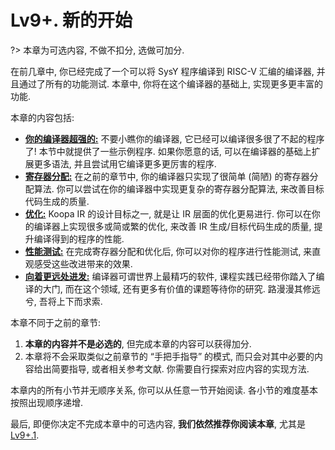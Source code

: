 # Lv9+. 新的开始

?> 本章为可选内容, 不做不扣分, 选做可加分.

在前几章中, 你已经完成了一个可以将 SysY 程序编译到 RISC-V 汇编的编译器, 并且通过了所有的功能测试. 本章中, 你将在这个编译器的基础上, 实现更多更丰富的功能.

本章的内容包括:

* [**你的编译器超强的:**](/lv9p-reincarnation/awesome-compiler) 不要小瞧你的编译器, 它已经可以编译很多很了不起的程序了! 本节中就提供了一些示例程序. 如果你愿意的话, 可以在编译器的基础上扩展更多语法, 并且尝试用它编译更多更厉害的程序.
* [**寄存器分配:**](/lv9p-reincarnation/reg-alloc) 在之前的章节中, 你的编译器只实现了很简单 (简陋) 的寄存器分配算法. 你可以尝试在你的编译器中实现更复杂的寄存器分配算法, 来改善目标代码生成的质量.
* [**优化:**](/lv9p-reincarnation/opt) Koopa IR 的设计目标之一, 就是让 IR 层面的优化更易进行. 你可以在你的编译器上实现很多或简或繁的优化, 来改善 IR 生成/目标代码生成的质量, 提升编译得到的程序的性能.
* [**性能测试:**](/lv9p-reincarnation/perf-testing) 在完成寄存器分配和优化后, 你可以对你的程序进行性能测试, 来直观感受这些改进带来的效果.
* [**向着更远处进发:**](/lv9p-reincarnation/go-further) 编译器可谓世界上最精巧的软件, 课程实践已经带你踏入了编译的大门, 而在这个领域, 还有更多有价值的课题等待你的研究. 路漫漫其修远兮, 吾将上下而求索.

本章不同于之前的章节:

1. **本章的内容并不是必选的**, 但完成本章的内容可以获得加分.
2. 本章将不会采取类似之前章节的 “手把手指导” 的模式, 而只会对其中必要的内容给出简要指导, 或者相关参考文献. 你需要自行探索对应内容的实现方法.

本章内的所有小节并无顺序关系, 你可以从任意一节开始阅读. 各小节的难度基本按照出现顺序递增.

最后, 即便你决定不完成本章中的可选内容, **我们依然推荐你阅读本章**, 尤其是 [Lv9+.1](/lv9p-reincarnation/awesome-compiler).
